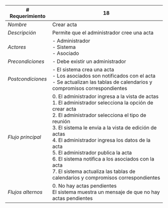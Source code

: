 |# Requerimiento|18 |
|-|-|
| *Nombre*|Crear acta
| *Descripción*| Permite que el administrador cree una acta |
|*Actores*| - Administrador<br> - Sistema<br> - Asociado
|*Precondiciones*| - Debe existir un administrador
|*Postcondiciones*| - El sistema crea una acta<br> - Los asociados son notificados con el acta<br> - Se actualizan las tablas de calendarios y compromisos correspondientes
|*Flujo principal*|0.  El administrador ingresa a la vista de actas<br>1.  El administrador selecciona la opción de crear acta<br>2.  El administrador selecciona el tipo de reunión<br>3.  El sistema le envia a la vista de edición de actas<br>4.  El administrador ingresa los datos de la acta<br>5.  El administrador publica la acta<br>6.  El sistema notifica a los asociados con la acta<br>7.  El sistema actualiza las tablas de calendarios y compromisos correspondientes
|*Flujos alternos*|0.  No hay actas pendientes<br>El sistema muestra un mensaje de que no hay actas pendientes
